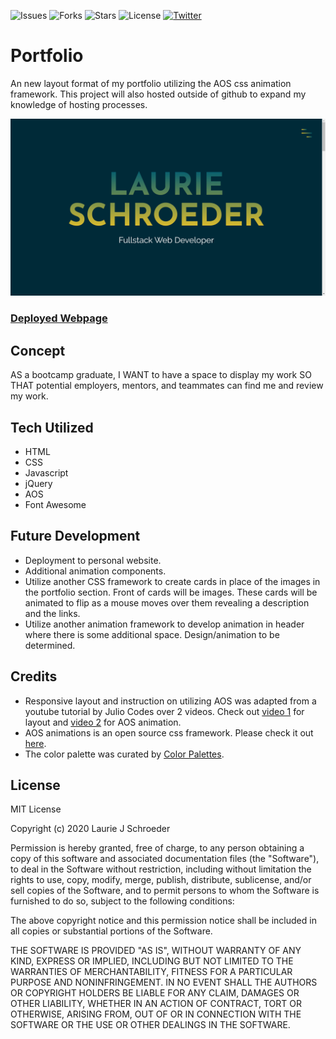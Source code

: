 ![Issues](https://img.shields.io/github/issues/clauries/portfolio-website)  ![Forks](https://img.shields.io/github/forks/clauries/portfolio-website)  ![Stars](https://img.shields.io/github/stars/clauries/portfolio-website)  ![License](https://img.shields.io/github/license/clauries/portfolio-website)  [![Twitter](https://img.shields.io/twitter/url?style=social)](https://twitter.com/intent/tweet?text=Wow:&url=https%3A%2F%2Fgithub.com%2Fclauries%2Fportfolio-website)

# Portfolio
An new layout format of my portfolio utilizing the AOS css animation framework. This project will also hosted outside of github to expand my knowledge of hosting processes.  

<img src="./assets/imgs/portfolio.png" alt="Webpage Image"/>

### [Deployed Webpage](https://clauries.github.io/portfolio-website/)


## Concept
AS a bootcamp graduate,
I WANT to have a space to display my work
SO THAT potential employers, mentors, and teammates can find me and review my work.

## Tech Utilized
* HTML
* CSS
* Javascript
* jQuery
* AOS
* Font Awesome

## Future Development
* Deployment to personal website.
* Additional animation components.
* Utilize another CSS framework to create cards in place of the images in the portfolio section. Front of cards will be images. These cards will be animated to flip as a mouse moves over them revealing a description and the links. 
* Utilize another animation framework to develop animation in header where there is some additional space. Design/animation to be determined.

## Credits
* Responsive layout and instruction on utilizing AOS was adapted from a youtube tutorial by Julio Codes over 2 videos. Check out [video 1](https://youtu.be/T7PnWnTgusc) for layout and [video 2](https://youtu.be/inCl01EJkts) for AOS animation.
* AOS animations is an open source css framework. Please check it out [here](https://bit.ly/2EDiVLl).
* The color palette was curated by [Color Palettes](https://colorpalettes.net/color-palette-971/).

## License

MIT License

Copyright (c) 2020 Laurie J Schroeder

Permission is hereby granted, free of charge, to any person obtaining a copy
of this software and associated documentation files (the "Software"), to deal
in the Software without restriction, including without limitation the rights
to use, copy, modify, merge, publish, distribute, sublicense, and/or sell
copies of the Software, and to permit persons to whom the Software is
furnished to do so, subject to the following conditions:

The above copyright notice and this permission notice shall be included in all
copies or substantial portions of the Software.

THE SOFTWARE IS PROVIDED "AS IS", WITHOUT WARRANTY OF ANY KIND, EXPRESS OR
IMPLIED, INCLUDING BUT NOT LIMITED TO THE WARRANTIES OF MERCHANTABILITY,
FITNESS FOR A PARTICULAR PURPOSE AND NONINFRINGEMENT. IN NO EVENT SHALL THE
AUTHORS OR COPYRIGHT HOLDERS BE LIABLE FOR ANY CLAIM, DAMAGES OR OTHER
LIABILITY, WHETHER IN AN ACTION OF CONTRACT, TORT OR OTHERWISE, ARISING FROM,
OUT OF OR IN CONNECTION WITH THE SOFTWARE OR THE USE OR OTHER DEALINGS IN THE
SOFTWARE.

